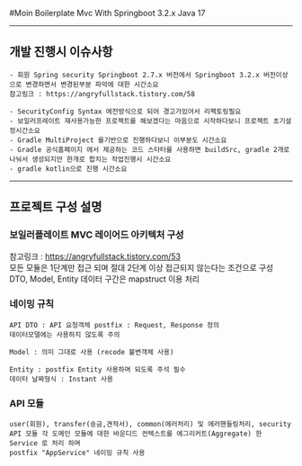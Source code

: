 #Moin Boilerplate Mvc With Springboot 3.2.x Java 17


---
## 개발 진행시 이슈사항
```text
- 회원 Spring security Springboot 2.7.x 버전에서 Springboot 3.2.x 버전이상으로 변경하면서 변경된부분 파악에 대한 시간소요
참고링크 : https://angryfullstack.tistory.com/58

- SecurityConfig Syntax 에전방식으로 되어 경고가있어서 리펙토링필요
- 보일러프레이트 재사용가능한 프로젝트를 해보겠다는 마음으로 시작하다보니 프로젝트 초기설정시간소요
- Gradle MultiProject 를기반으로 진행하다보니 이부분도 시간소요
- Gradle 공식홈페이지 에서 제공하는 코드 스타터를 사용하면 buildSrc, gradle 2개로 나눠서 생성되지만 한개로 합치는 작업진행시 시간소요
- gradle kotlin으로 진행 시간소요
```

---
## 프로젝트 구성 설명 

### 보일러플레이트 MVC 레이어드 아키텍처 구성
참고링크 : https://angryfullstack.tistory.com/53  
모든 모듈은 1단계만 접근 되며 절대 2단계 이상 접근되지 않는다는 조건으로 구성  
DTO, Model, Entity 데이터 구간은 mapstruct 이용 처리
 
### 네이밍 규칙
```text
API DTO : API 요청객체 postfix : Request, Response 정의
데이터모델에는 사용하지 않도록 주의

Model : 의미 그대로 사용 (recode 불변객체 사용)

Entity : postfix Entity 사용하며 되도록 주석 필수
데이터 날짜형식 : Instant 사용
```

### API 모듈  
```text
user(회원), transfer(송금,견적서), common(에러처리) 및 에러핸들링처리, security 
API 모듈 각 도메인 모듈에 대한 바운디드 컨텍스트를 에그리커트(Aggregate) 한 Service 로 처리 하며 
postfix "AppService" 네이밍 규칙 사용 
```
